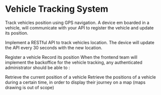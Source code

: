 # Vehicle Tracking System
Track vehicles position using GPS navigation. A device em boarded in a vehicle, will communicate with your API to register the vehicle and update its position.

Implement a RESTful API to track vehicles location. The device will update the API every 30 seconds with the new location.

Register a vehicle
Record its position
When the frontend team will implement the backoffice for the vehicle tracking, any authenticated administrator should be able to :

Retrieve the current position of a vehicle
Retrieve the positions of a vehicle during a certain time, in order to display their journey on a map (maps drawing is out of scope)
